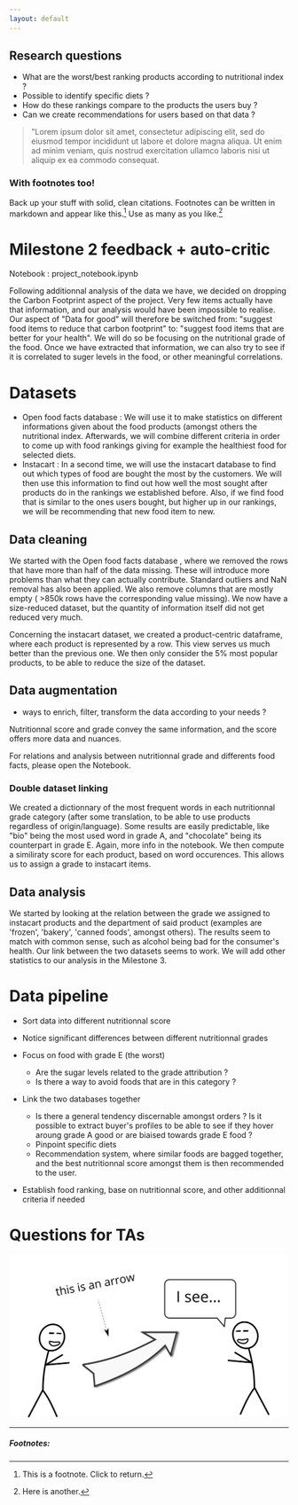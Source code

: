 ```yaml
---
layout: default
---
```


## Research questions

- What are the worst/best ranking products according to nutritional index ?
- Possible to identify specific diets ?
- How do these rankings compare to the products the users buy ?
- Can we create recommendations for users based on that data ?


> "Lorem ipsum dolor sit amet, consectetur adipiscing elit, sed do eiusmod tempor incididunt ut labore et dolore magna aliqua. Ut enim ad minim veniam, quis nostrud exercitation ullamco laboris nisi ut aliquip ex ea commodo consequat.

### With footnotes too!

Back up your stuff with solid, clean citations. Footnotes can be written in markdown and appear like this.[^1] Use as many as you like.[^2]

# Milestone 2 feedback + auto-critic 

Notebook : project_notebook.ipynb

Following additionnal analysis of the data we have, we decided on dropping the Carbon Footprint aspect of the project. Very few items actually have that information, and our analysis would have been impossible to realise. Our aspect of "Data for good" will therefore be switched from: "suggest food items to reduce that carbon footprint" to: "suggest food items that are better for your health". We will do so be focusing on the nutritional grade of the food. Once we have extracted that information, we can also try to see if it is correlated to suger levels in the food, or other meaningful correlations.

# Datasets

- Open food facts database : We will use it to make statistics on different informations given about the food products (amongst others the nutritional index. Afterwards, we will combine different criteria in order to come up with food rankings giving for example the healthiest food for selected diets. 
- Instacart : In a second time, we will use the instacart database to find out which types of food are bought the most by the customers. We will then use this information to find out how well the most sought after products do in the rankings we established before. Also, if we find food that is similar to the ones users bought, but higher up in our rankings, we will be recommending that new food item to new. 

## Data cleaning

We started with the Open food facts database , where we removed the rows that have more than half of the data missing. These will introduce more problems than what they can actually contribute. 
Standard outliers and NaN removal has also been applied. 
We also remove columns that are mostly empty (  >850k rows have the corresponding value missing). We now have a size-reduced dataset, but the quantity of information itself did not get reduced very much. 

Concerning the instacart dataset, we created a product-centric dataframe, where each product is represented by a row. This view serves us much better than the previous one. We then only consider the 5% most popular products, to be able to reduce the size of the dataset. 

## Data augmentation

- ways to enrich, filter, transform the data according to your needs ?

Nutritionnal score and grade convey the same information, and the score offers more data and nuances. 

For relations and analysis between nutritionnal grade and differents food facts, please open the Notebook. 

### Double dataset linking

We created a dictionnary of the most frequent words in each nutritionnal grade category (after some translation, to be able to use products regardless of origin/language). Some results are easily predictable, like "bio" being the most used word in grade A, and "chocolate" being its counterpart in grade E. Again, more info in the notebook. 
We then compute a similiraty score for each product, based on word occurences. This allows us to assign a grade to instacart items. 

## Data analysis

We started by looking at the relation between the grade we assigned to instacart products and the department of said product (examples are 'frozen', 'bakery', 'canned foods', amongst others). 
The results seem to match with common sense, such as alcohol being bad for the consumer's health. Our link between the two datasets seems to work. 
We will add other statistics to our analysis in the Milestone 3. 

# Data pipeline

- Sort data into different nutritionnal score
- Notice significant differences between different nutritionnal grades
- Focus on food with grade E (the worst)
    - Are the sugar levels related to the grade attribution ?
    - Is there a way to avoid foods that are in this category ? 
    
- Link the two databases together
    - Is there a general tendency discernable amongst orders ? Is it possible to extract buyer's profiles to be able to see if they hover aroung grade A good or are biaised towards grade E food ? 
    - Pinpoint specific diets
    - Recommendation system, where similar foods are bagged together, and the best nutritionnal score amongst them is then recommended to the user. 
- Establish food ranking, base on nutritionnal score, and other additionnal criteria if needed

# Questions for TAs


<img src="images/hello.svg" alt="sample image">



<hr>

##### Footnotes:

[^1]: This is a footnote. Click to return.

[^2]: Here is another.
